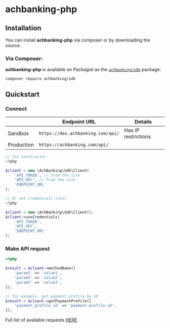 # achbanking-php

## Installation

You can install **achbanking-php** via composer or by downloading the source.

### Via Composer:

**achbanking-php** is available on Packagist as the
[`achbanking/sdk`](https://packagist.org/packages/achbanking/sdk) package:

```
composer require achbanking/sdk
```

## Quickstart

### Connect

| | Endpoint URL | Details |
| --- | --- | --- |
| Sandbox | `https://dev.achbanking.com/api/` | Has IP restrictions |
| Production | `https://achbanking.com/api/` | |

```php
// Via constructor
<?php

$client = new \AchBanking\Sdk\Client(
    'API_TOKEN', // from the site
    'API_KEY', // from the site
    'ENDPOINT_URL'
);
```

```php
// Or set credentials later
<?php

$client = new \AchBanking\Sdk\Client();
$client->useCredentials(
    'API_TOKEN',
    'API_KEY',
    'ENDPOINT_URL'
);
```

### Make API request

```php
<?php

$result = $client->methodName([
    'param1' => 'value1',
    'param2' => 'value2',
    'param3' => 'value3',
]);

// for example, get payment profile by ID
$result = $client->getPaymentProfile([
    'payment_profile_id' => 'payment-profile-id',
]);
```

Full list of available requests [HERE](https://achbanking.com/apiDoc/#endpointsDirectly).

